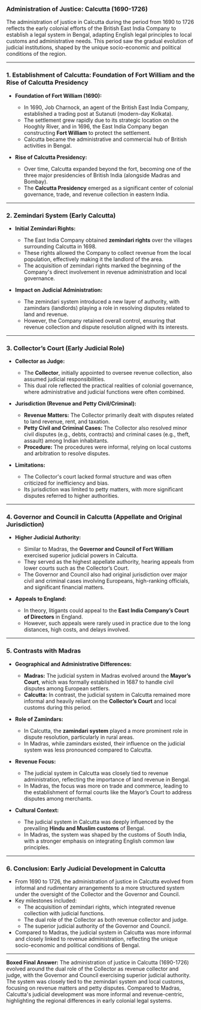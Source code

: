### **Administration of Justice: Calcutta (1690-1726)**

The administration of justice in Calcutta during the period from 1690 to 1726 reflects the early colonial efforts of the British East India Company to establish a legal system in Bengal, adapting English legal principles to local customs and administrative needs. This period saw the gradual evolution of judicial institutions, shaped by the unique socio-economic and political conditions of the region.

---

### **1. Establishment of Calcutta: Foundation of Fort William and the Rise of Calcutta Presidency**
- **Foundation of Fort William (1690):**
  - In 1690, Job Charnock, an agent of the British East India Company, established a trading post at Sutanuti (modern-day Kolkata).
  - The settlement grew rapidly due to its strategic location on the Hooghly River, and in 1696, the East India Company began constructing **Fort William** to protect the settlement.
  - Calcutta became the administrative and commercial hub of British activities in Bengal.

- **Rise of Calcutta Presidency:**
  - Over time, Calcutta expanded beyond the fort, becoming one of the three major presidencies of British India (alongside Madras and Bombay).
  - The **Calcutta Presidency** emerged as a significant center of colonial governance, trade, and revenue collection in eastern India.

---

### **2. Zemindari System (Early Calcutta)**
- **Initial Zemindari Rights:**
  - The East India Company obtained **zemindari rights** over the villages surrounding Calcutta in 1698.
  - These rights allowed the Company to collect revenue from the local population, effectively making it the landlord of the area.
  - The acquisition of zemindari rights marked the beginning of the Company's direct involvement in revenue administration and local governance.

- **Impact on Judicial Administration:**
  - The zemindari system introduced a new layer of authority, with zamindars (landlords) playing a role in resolving disputes related to land and revenue.
  - However, the Company retained overall control, ensuring that revenue collection and dispute resolution aligned with its interests.

---

### **3. Collector’s Court (Early Judicial Role)**
- **Collector as Judge:**
  - The **Collector**, initially appointed to oversee revenue collection, also assumed judicial responsibilities.
  - This dual role reflected the practical realities of colonial governance, where administrative and judicial functions were often combined.

- **Jurisdiction (Revenue and Petty Civil/Criminal):**
  - **Revenue Matters:** The Collector primarily dealt with disputes related to land revenue, rent, and taxation.
  - **Petty Civil and Criminal Cases:** The Collector also resolved minor civil disputes (e.g., debts, contracts) and criminal cases (e.g., theft, assault) among Indian inhabitants.
  - **Procedure:** The procedures were informal, relying on local customs and arbitration to resolve disputes.

- **Limitations:**
  - The Collector's court lacked formal structure and was often criticized for inefficiency and bias.
  - Its jurisdiction was limited to petty matters, with more significant disputes referred to higher authorities.

---

### **4. Governor and Council in Calcutta (Appellate and Original Jurisdiction)**
- **Higher Judicial Authority:**
  - Similar to Madras, the **Governor and Council of Fort William** exercised superior judicial powers in Calcutta.
  - They served as the highest appellate authority, hearing appeals from lower courts such as the Collector’s Court.
  - The Governor and Council also had original jurisdiction over major civil and criminal cases involving Europeans, high-ranking officials, and significant financial matters.

- **Appeals to England:**
  - In theory, litigants could appeal to the **East India Company’s Court of Directors** in England.
  - However, such appeals were rarely used in practice due to the long distances, high costs, and delays involved.

---

### **5. Contrasts with Madras**
- **Geographical and Administrative Differences:**
  - **Madras:** The judicial system in Madras evolved around the **Mayor’s Court**, which was formally established in 1687 to handle civil disputes among European settlers.
  - **Calcutta:** In contrast, the judicial system in Calcutta remained more informal and heavily reliant on the **Collector’s Court** and local customs during this period.

- **Role of Zamindars:**
  - In Calcutta, the **zamindari system** played a more prominent role in dispute resolution, particularly in rural areas.
  - In Madras, while zamindars existed, their influence on the judicial system was less pronounced compared to Calcutta.

- **Revenue Focus:**
  - The judicial system in Calcutta was closely tied to revenue administration, reflecting the importance of land revenue in Bengal.
  - In Madras, the focus was more on trade and commerce, leading to the establishment of formal courts like the Mayor’s Court to address disputes among merchants.

- **Cultural Context:**
  - The judicial system in Calcutta was deeply influenced by the prevailing **Hindu and Muslim customs** of Bengal.
  - In Madras, the system was shaped by the customs of South India, with a stronger emphasis on integrating English common law principles.

---

### **6. Conclusion: Early Judicial Development in Calcutta**
- From 1690 to 1726, the administration of justice in Calcutta evolved from informal and rudimentary arrangements to a more structured system under the oversight of the Collector and the Governor and Council.
- Key milestones included:
  - The acquisition of zemindari rights, which integrated revenue collection with judicial functions.
  - The dual role of the Collector as both revenue collector and judge.
  - The superior judicial authority of the Governor and Council.
- Compared to Madras, the judicial system in Calcutta was more informal and closely linked to revenue administration, reflecting the unique socio-economic and political conditions of Bengal.

---

**Boxed Final Answer:**
The administration of justice in Calcutta (1690-1726) evolved around the dual role of the Collector as revenue collector and judge, with the Governor and Council exercising superior judicial authority. The system was closely tied to the zemindari system and local customs, focusing on revenue matters and petty disputes. Compared to Madras, Calcutta's judicial development was more informal and revenue-centric, highlighting the regional differences in early colonial legal systems.